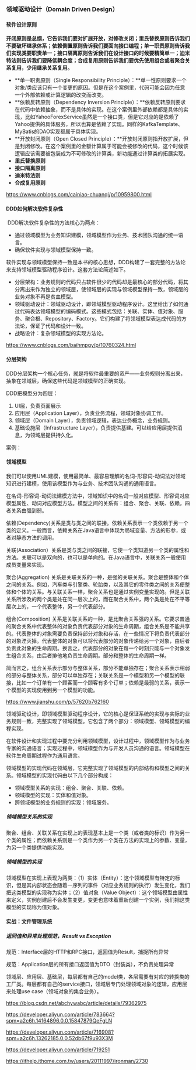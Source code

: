 ### 领域驱动设计（Domain Driven Design）

#### 软件设计原则

​	**开闭原则是总纲，它告诉我们要对扩展开放，对修改关闭；里氏替换原则告诉我们不要破坏继承体系；依赖倒置原则告诉我们要面向接口编程；单一职责原则告诉我们实现类要职责单一；接口隔离原则告诉我们在设计接口的时候要精简单一；迪米特法则告诉我们要降低耦合度；合成复用原则告诉我们要优先使用组合或者聚合关系复用，少用继承关系复用。**

- **单一职责原则（Single Responsibility Principle）：**单一性原则要求一个对象/类应该只有一个变更的原因。但是在这个案例里，代码可能会因为任意一个外部依赖或计算逻辑的改变而改变。
- **依赖反转原则（Dependency Inversion Principle）：**依赖反转原则要求在代码中依赖抽象，而不是具体的实现。在这个案例里外部依赖都是具体的实现，比如YahooForexService虽然是一个接口类，但是它对应的是依赖了Yahoo提供的具体服务，所以也算是依赖了实现。同样的KafkaTemplate、MyBatis的DAO实现都属于具体实现。
- **开放封闭原则（Open Closed Principle）：**开放封闭原则指开放扩展，但是封闭修改。在这个案例里的金额计算属于可能会被修改的代码，这个时候该逻辑应该需要被包装成为不可修改的计算类，新功能通过计算类的拓展实现。
- **里氏替换原则**
- **接口隔离原则**
-  **迪米特法则**
- **合成复用原则**

https://www.cnblogs.com/cainiao-chuanqi/p/10959800.html

#### DDD如何解决软件复杂性

​	DDD解决软件复杂性的方法核心为两点：

- 通过领域模型为业务知识建模，领域模型作为业务、技术团队沟通的统一语言。
- 确保软件实现与领域模型保持一致。

软件实现与领域模型保持一致是本书的核心思想，DDD构建了一套完整的方法论来支持领域模型驱动程序设计。这套方法论简述如下。

- 分层架构：业务规则的代码只占软件很少的代码却是最核心的部分代码，将其分离出来作为独立的领域层，使领域层的实现与领域模型保持一致，领域层的业务对象不再是贫血模型。
- 领域驱动设计：领域驱动设计，即领域模型驱动程序设计。这里给出了如何通过代码表达领域模型的编码模式。这些模式包括：关联、实体、值对象、服务、聚合根、Repository、Factory。它们构建了将领域模型表达成代码的方法论，保证了代码和设计一致。
- 战略设计：复杂领域模型的实现方法论。

https://www.cnblogs.com/baihmpgy/p/10760324.html

#### 分层架构

​	DDD分层架构一个核心任务，就是将软件最重要的资产——业务规则分离出来，抽象在领域层，确保这些代码是领域模型的正确实现。

DDD把模型分为四层：

1. UI层，负责页面展示
2. 应用层（Application Layer），负责业务流程，领域对象协调工作。
3. 领域层（Domain Layer），负责领域逻辑，表达业务概念，业务规则。
4. 基础设施层（Infrastructure Layer），负责提供基建。可以给应用层提供消息，为领域层提供持久化。

案例：

#### 领域模型

​	我们可以使用UML建模，使用最简单、最容易理解的名词-形容词-动词法对领域知识进行建模，使用该模型作为与业务、技术团队沟通的通用语言。

在名词-形容词-动词法建模方法中，领域知识中的名词一般对应模型、形容词对应模型属性、动词对应模型方法。模型之间的关系有：组合、聚合、关联、依赖，四者关系由强到弱。

依赖(Dependency)关系是类与类之间的联接。依赖关系表示一个类依赖于另一个类的定义。一般而言，依赖关系在Java语言中体现为局域变量、方法的形参，或者对静态方法的调用。 

关联(Association）关系是类与类之间的联接，它使一个类知道另一个类的属性和方法。关联可以是双向的，也可以是单向的。在Java语言中，关联关系一般使用成员变量来实现。 

聚合(Aggregation) 关系是关联关系的一种，是强的关联关系。聚合是整体和个体之间的关系。例如，汽车类与引擎类、轮胎类，以及其它的零件类之间的关系便整体和个体的关系。与关联关系一样，聚合关系也是通过实例变量实现的。但是关联关系所涉及的两个类是处在同一层次上的，而在聚合关系中，两个类是处在不平等层次上的，一个代表整体，另一个代表部分。 

组合(Composition) 关系是关联关系的一种，是比聚合关系强的关系。它要求普通的聚合关系中代表整体的对象负责代表部分对象的生命周期，组合关系是不能共享的。代表整体的对象需要负责保持部分对象和存活，在一些情况下将负责代表部分的对象湮灭掉。代表整体的对象可以将代表部分的对象传递给另一个对象，由后者负责此对象的生命周期。换言之，代表部分的对象在每一个时刻只能与一个对象发生组合关系，由后者排他地负责生命周期。部分和整体的生命周期一样。 

简而言之，组合关系表示部分与整体关系，部分不能单独存在；聚合关系表示稍弱的部分与整体关系，部分可以单独存在；关联关系是一个模型和另一个模型的联接，比如一个订单有一个顾客而一个顾客有多个订单；依赖是最弱的关系，表示一个模型的实现使用到另一个模型的功能。

https://www.jianshu.com/p/57620b762160

​	领域驱动设计，即领域模型驱动程序设计，它的核心是保证系统的实现与实际的业务规则一致，完整实现了领域模型。它包含了两个部分：领域模型、领域模型的编程实现。

在软件设计和实现过程中要充分利用领域模型，设计过程中，领域模型作为与业务专家的沟通语言；实现过程中，领域模型作为与开发人员沟通的语言。领域模型在软件生命周期过程作为通用语言。

领域模型的实现代码在领域层，它完整实现了领域模型的内部结构和模型之间的关系。领域模型的实现代码由以下几个部分构成：

- 领域模型关系的实现：组合、聚合、关联、依赖。
- 领域模型的实现：实体和值对象。
- 跨领域模型的业务规则的实现：领域服务。

##### 领域模型关系的实现

​	聚合、组合、关联关系在实现上的表现基本上是一个类（或者类的标识）作为另一个类的属性；而依赖关系则是一个类作为另一个类在方法的实现上的参数、变量，为另一个类提供功能实现。

##### 领域模型的实现

​	领域模型在实现上表现为两类：（1）实体（Entity）：这个领域模型有特定的标识，但是其内部状态会随着一序列的事件（对应业务规则的执行）发生变化，我们把这类模型的实现称为实体；（2）值对象（Value Object）：这个领域模型由属性来定义，实例创建后不会发生变更，变更也意味着重新创建一个实例，我们把这类模型的实现称为值对象。





#### 实战：文件管理系统

##### 返回值和异常处理规范，Result vs Exception

规范：Interface层的HTTP和RPC接口，返回值为Result，捕捉所有异常

规范：Application层的所有接口返回值为DTO（封装类），不负责处理异常



领域层、应用层、基础层，每层都有自己的model类，各层需要有对应的转换类的工厂类。每层都有自己的service接口，领域层专门处理领域对象的逻辑，应用层来处理use case（领域对象的集合业务）。

https://blog.csdn.net/abchywabc/article/details/79362975







https://developer.aliyun.com/article/783664?spm=a2c6h.14164896.0.0.15847879QeFgLN

https://developer.aliyun.com/article/716908?spm=a2c6h.13262185.0.0.52db67f9u93X3M

https://developer.aliyun.com/article/719251



https://ithelp.ithome.com.tw/users/20111997/ironman/2730